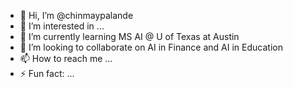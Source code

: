 - 👋 Hi, I’m @chinmaypalande
- 👀 I’m interested in ...
- 🌱 I’m currently learning MS AI @ U of Texas at Austin
- 💞️ I’m looking to collaborate on AI in Finance and AI in Education 
- 📫 How to reach me ...
- ⚡ Fun fact: ...

<!---
chinmaypalande/chinmaypalande is a ✨ special ✨ repository because its `README.md` (this file) appears on your GitHub profile.
You can click the Preview link to take a look at your changes.
--->
